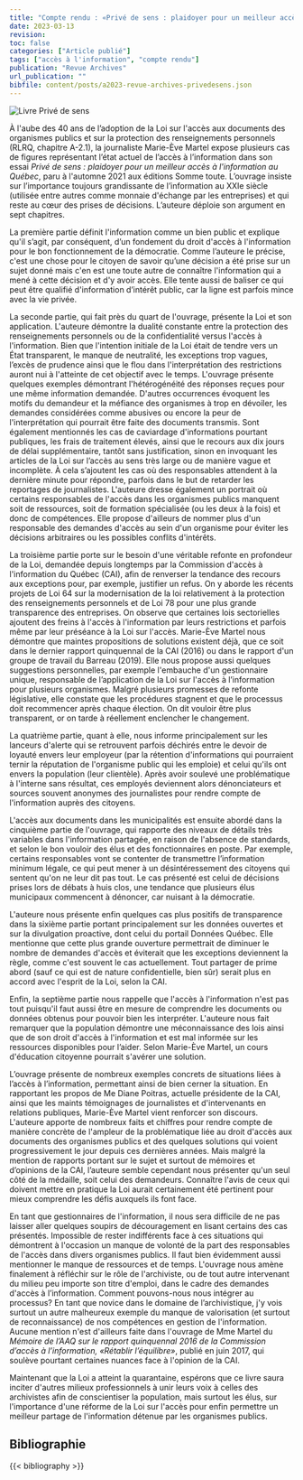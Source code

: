 ```yaml
---
title: "Compte rendu : «Privé de sens : plaidoyer pour un meilleur accès à l'information au Québec» de Marie-Ève Martel"
date: 2023-03-13
revision: 
toc: false
categories: ["Article publié"]
tags: ["accès à l'information", "compte rendu"]
publication: "Revue Archives"
url_publication: ""
bibfile: content/posts/a2023-revue-archives-privedesens.json
---
```


![Livre Privé de sens](https://editionssommetoute.com/sites/default/files/styles/image_5_colonne/public/prive_de_sens_c1c4_21-07-29_v2.jpg?itok=1AcEn2Qi)

À l'aube des 40 ans de l’adoption de la Loi sur l'accès aux documents des organismes publics et sur la protection des renseignements personnels (RLRQ, chapitre A-2.1), la journaliste Marie-Ève Martel expose plusieurs cas de figures représentant l’état actuel de l’accès à l’information dans son essai *Privé de sens : plaidoyer pour un meilleur accès à l'information au Québec*, paru à l'automne 2021 aux éditions Somme toute. L’ouvrage insiste sur l’importance toujours grandissante de l’information au XXIe siècle (utilisée entre autres comme monnaie d'échange par les entreprises) et qui reste au cœur des prises de décisions. L’auteure déploie son argument en sept chapitres. 

La première partie définit l'information comme un bien public et explique qu'il s’agit, par conséquent, d’un fondement du droit d'accès à l'information pour le bon fonctionnement de la démocratie. Comme l’auteure le précise, c'est une chose pour le citoyen de savoir qu’une décision a été prise sur un sujet donné mais c'en est une toute autre de connaître l'information qui a mené à cette décision et d'y avoir accès. Elle tente aussi de baliser ce qui peut être qualifié d'information d’intérêt public, car la ligne est parfois mince avec la vie privée. 

La seconde partie, qui fait près du quart de l'ouvrage, présente la Loi et son application. L'auteure démontre la dualité constante entre la protection des renseignements personnels ou de la confidentialité versus l'accès à l'information. Bien que l'intention initiale de la Loi était de tendre vers un État transparent, le manque de neutralité, les exceptions trop vagues, l’excès de prudence ainsi que le flou dans l'interprétation des restrictions auront nui à l'atteinte de cet objectif avec le temps. L'ouvrage présente quelques exemples démontrant l'hétérogénéité des réponses reçues pour une même information demandée. D'autres occurrences évoquent les motifs du demandeur et la méfiance des organismes à trop en dévoiler, les demandes considérées comme abusives ou encore la peur de l'interprétation qui pourrait être faite des documents transmis. Sont également mentionnés les cas de caviardage d'informations pourtant publiques, les frais de traitement élevés, ainsi que le recours aux dix jours de délai supplémentaire, tantôt sans justification, sinon en invoquant les articles de la Loi sur l’accès au sens très large ou de manière vague et incomplète. À cela s’ajoutent les cas où des responsables attendent à la dernière minute pour répondre, parfois dans le but de retarder les reportages de journalistes. L'auteure dresse également un portrait où certains responsables de l'accès dans les organismes publics manquent soit de ressources, soit de formation spécialisée (ou les deux à la fois) et donc de compétences. Elle propose d'ailleurs de nommer plus d'un responsable des demandes d'accès au sein d'un organisme pour éviter les décisions arbitraires ou les possibles conflits d'intérêts. 

La troisième partie porte sur le besoin d'une véritable refonte en profondeur de la Loi, demandée depuis longtemps par la Commission d'accès à l'information du Québec (CAI), afin de renverser la tendance des recours aux exceptions pour, par exemple, justifier un refus. On y aborde les récents projets de Loi 64 sur la modernisation de la loi relativement à la protection des renseignements personnels et de Loi 78 pour une plus grande transparence des entreprises. On observe que certaines lois sectorielles ajoutent des freins à l'accès à l'information par leurs restrictions et parfois même par leur préséance à la Loi sur l'accès. Marie-Ève Martel nous démontre que maintes propositions de solutions existent déjà, que ce soit dans le dernier rapport quinquennal de la CAI (2016) ou dans le rapport d'un groupe de travail du Barreau (2019). Elle nous propose aussi quelques suggestions personnelles, par exemple l'embauche d'un gestionnaire unique, responsable de l’application de la Loi sur l'accès à l’information pour plusieurs organismes. Malgré plusieurs promesses de refonte législative, elle constate que les procédures stagnent et que le processus doit recommencer après chaque élection. On dit vouloir être plus transparent, or on tarde à réellement enclencher le changement. 

La quatrième partie, quant à elle, nous informe principalement sur les lanceurs d'alerte qui se retrouvent parfois déchirés entre le devoir de loyauté envers leur employeur (par la rétention d'informations qui pourraient ternir la réputation de l'organisme public qui les emploie) et celui qu'ils ont envers la population (leur clientèle). Après avoir soulevé une problématique à l'interne sans résultat, ces employés deviennent alors dénonciateurs et sources souvent anonymes des journalistes pour rendre compte de l'information auprès des citoyens. 

L'accès aux documents dans les municipalités est ensuite abordé dans la cinquième partie de l'ouvrage, qui rapporte des niveaux de détails très variables dans l'information partagée, en raison de l'absence de standards, et selon le bon vouloir des élus et des fonctionnaires en poste. Par exemple, certains responsables vont se contenter de transmettre l’information minimum légale, ce qui peut mener à un désintéressement des citoyens qui sentent qu'on ne leur dit pas tout. Le cas présenté est celui de décisions prises lors de débats à huis clos, une tendance que plusieurs élus municipaux commencent à dénoncer, car nuisant à la démocratie. 

L'auteure nous présente enfin quelques cas plus positifs de transparence dans la sixième partie portant principalement sur les données ouvertes et sur la divulgation proactive, dont celui du portail Données Québec. Elle mentionne que cette plus grande ouverture permettrait de diminuer le nombre de demandes d'accès et éviterait que les exceptions deviennent la règle, comme c'est souvent le cas actuellement. Tout partager de prime abord (sauf ce qui est de nature confidentielle, bien sûr) serait plus en accord avec l'esprit de la Loi, selon la CAI. 

Enfin, la septième partie nous rappelle que l'accès à l'information n'est pas tout puisqu'il faut aussi être en mesure de comprendre les documents ou données obtenus pour pouvoir bien les interpréter. L'auteure nous fait remarquer que la population démontre une méconnaissance des lois ainsi que de son droit d'accès à l'information et est mal informée sur les ressources disponibles pour l’aider. Selon Marie-Ève Martel, un cours d'éducation citoyenne pourrait s'avérer une solution. 

L’ouvrage présente de nombreux exemples concrets de situations liées à l’accès à l’information, permettant ainsi de bien cerner la situation. En rapportant les propos de Me Diane Poitras, actuelle présidente de la CAI, ainsi que les maints témoignages de journalistes et d'intervenants en relations publiques, Marie-Ève Martel vient renforcer son discours. L'auteure apporte de nombreux faits et chiffres pour rendre compte de manière concrète de l'ampleur de la problématique liée au droit d'accès aux documents des organismes publics et des quelques solutions qui voient progressivement le jour depuis ces dernières années. Mais malgré la mention de rapports portant sur le sujet et surtout de mémoires et d’opinions de la CAI, l’auteure semble cependant nous présenter qu'un seul côté de la médaille, soit celui des demandeurs. Connaître l'avis de ceux qui doivent mettre en pratique la Loi aurait certainement été pertinent pour mieux comprendre les défis auxquels ils font face. 

En tant que gestionnaires de l'information, il nous sera difficile de ne pas laisser aller quelques soupirs de découragement en lisant certains des cas présentés. Impossible de rester indifférents face à ces situations qui démontrent à l'occasion un manque de volonté de la part des responsables de l'accès dans divers organismes publics. Il faut bien évidemment aussi mentionner le manque de ressources et de temps. L'ouvrage nous amène finalement à réfléchir sur le rôle de l'archiviste, ou de tout autre intervenant du milieu peu importe son titre d'emploi, dans le cadre des demandes d'accès à l’information. Comment pouvons-nous nous intégrer au processus? En tant que novice dans le domaine de l’archivistique, j'y vois surtout un autre malheureux exemple du manque de valorisation (et surtout de reconnaissance) de nos compétences en gestion de l'information. Aucune mention n'est d'ailleurs faite dans l'ouvrage de Mme Martel du *Mémoire de l’AAQ sur le rapport quinquennal 2016 de la Commission d’accès à l’information, «Rétablir l’équilibre»*, publié en juin 2017, qui soulève pourtant certaines nuances face à l'opinion de la CAI. 

Maintenant que la Loi a atteint la quarantaine, espérons que ce livre saura inciter d'autres milieux professionnels à unir leurs voix à celles des archivistes afin de conscientiser la population, mais surtout les élus, sur l'importance d'une réforme de la Loi sur l'accès pour enfin permettre un meilleur partage de l'information détenue par les organismes publics.


## Bibliographie

{{< bibliography >}}

<!-- ASSOCIATION DES ARCHIVISTES DU QUÉBEC. (2017, juin). Mémoire de l’AAQ sur le rapport quinquennal 2016 de la Commission d’accès à l’information, « Rétablir l’équilibre ». Repéré à https://archivistes.qc.ca/wp-content/uploads/2016/09/Memoire_Rapport_quinquennal_CAI.pdf

MARTEL, M.-È. (2021). Privé de sens : plaidoyer pour un meilleur accès à l'information au Québec, préface de Monique Dumont. Montréal, Québec : Éditions Somme toute, 183 pages.-->
